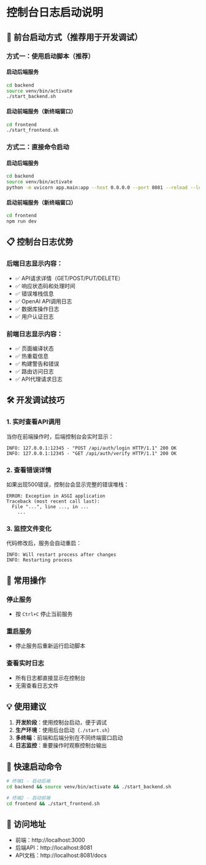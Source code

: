 # 控制台日志启动说明

## 🚀 前台启动方式（推荐用于开发调试）

### 方式一：使用启动脚本（推荐）

#### 启动后端服务
```bash
cd backend
source venv/bin/activate
./start_backend.sh
```

#### 启动前端服务（新终端窗口）
```bash
cd frontend
./start_frontend.sh
```

### 方式二：直接命令启动

#### 启动后端服务
```bash
cd backend
source venv/bin/activate
python -m uvicorn app.main:app --host 0.0.0.0 --port 8081 --reload --log-level info
```

#### 启动前端服务（新终端窗口）
```bash
cd frontend
npm run dev
```

## 📋 控制台日志优势

### 后端日志显示内容：
- ✅ API请求详情（GET/POST/PUT/DELETE）
- ✅ 响应状态码和处理时间
- ✅ 错误堆栈信息
- ✅ OpenAI API调用日志
- ✅ 数据库操作日志
- ✅ 用户认证日志

### 前端日志显示内容：
- ✅ 页面编译状态
- ✅ 热重载信息
- ✅ 构建警告和错误
- ✅ 路由访问日志
- ✅ API代理请求日志

## 🛠️ 开发调试技巧

### 1. 实时查看API调用
当你在前端操作时，后端控制台会实时显示：
```
INFO: 127.0.0.1:12345 - "POST /api/auth/login HTTP/1.1" 200 OK
INFO: 127.0.0.1:12345 - "GET /api/auth/verify HTTP/1.1" 200 OK
```

### 2. 查看错误详情
如果出现500错误，控制台会显示完整的错误堆栈：
```
ERROR: Exception in ASGI application
Traceback (most recent call last):
  File "...", line ..., in ...
    ...
```

### 3. 监控文件变化
代码修改后，服务会自动重启：
```
INFO: Will restart process after changes
INFO: Restarting process
```

## 🔧 常用操作

### 停止服务
- 按 `Ctrl+C` 停止当前服务

### 重启服务
- 停止服务后重新运行启动脚本

### 查看实时日志
- 所有日志都直接显示在控制台
- 无需查看日志文件

## 💡 使用建议

1. **开发阶段**：使用控制台启动，便于调试
2. **生产环境**：使用后台启动（`./start.sh`）
3. **多终端**：前端和后端分别在不同终端窗口启动
4. **日志监控**：重要操作时观察控制台输出

## 🎯 快速启动命令

```bash
# 终端1 - 启动后端
cd backend && source venv/bin/activate && ./start_backend.sh

# 终端2 - 启动前端  
cd frontend && ./start_frontend.sh
```

## 📍 访问地址
- 前端：http://localhost:3000
- 后端API：http://localhost:8081
- API文档：http://localhost:8081/docs 